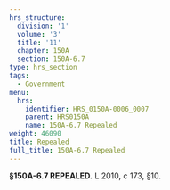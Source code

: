 ```yaml
---
hrs_structure:
  division: '1'
  volume: '3'
  title: '11'
  chapter: 150A
  section: 150A-6.7
type: hrs_section
tags:
  - Government
menu:
  hrs:
    identifier: HRS_0150A-0006_0007
    parent: HRS0150A
    name: 150A-6.7 Repealed
weight: 46090
title: Repealed
full_title: 150A-6.7 Repealed
---
```

**§150A-6.7 REPEALED.** L 2010, c 173, §10.